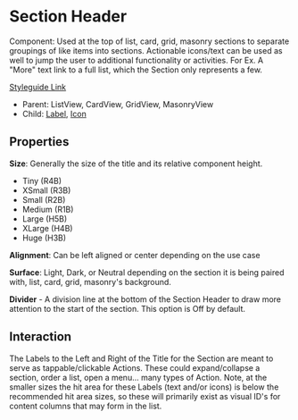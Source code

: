 # Section Header

Component: Used at the top of list, card, grid, masonry sections to separate groupings of like items into sections. Actionable icons/text can be used as well to jump the user to additional functionality or activities. For Ex. A "More" text link to a full list, which the Section only represents a few.

[Styleguide Link](https://zpl.io/2pRQ39M)

* Parent: ListView, CardView, GridView, MasonryView
* Child: [Label](../overview/label.md), [Icon](../overview/icon.md)

## Properties

**Size**: Generally the size of the title and its relative component height.

* Tiny (R4B)
* XSmall (R3B)
* Small (R2B)
* Medium (R1B)
* Large (H5B)
* XLarge (H4B)
* Huge (H3B)

**Alignment**: Can be left aligned or center depending on the use case

**Surface**: Light, Dark, or Neutral depending on the section it is being paired with, list, card, grid, masonry's background.

**Divider** - A division line at the bottom of the Section Header to draw more attention to the start of the section. This option is Off by default.

## Interaction

The Labels to the Left and Right of the Title for the Section are meant to serve as tappable/clickable Actions. These could expand/collapse a section, order a list, open a menu... many types of Action. Note, at the smaller sizes the hit area for these Labels (text and/or icons) is below the recommended hit area sizes, so these will primarily exist as visual ID's for content columns that may form in the list.
